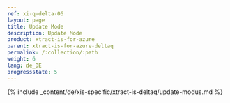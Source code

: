 ```yaml
---
ref: xi-q-delta-06
layout: page
title: Update Mode
description: Update Mode
product: xtract-is-for-azure
parent: xtract-is-for-azure-deltaq
permalink: /:collection/:path
weight: 6
lang: de_DE
progressstate: 5
---
```

{% include _content/de/xis-specific/xtract-is-deltaq/update-modus.md %}
